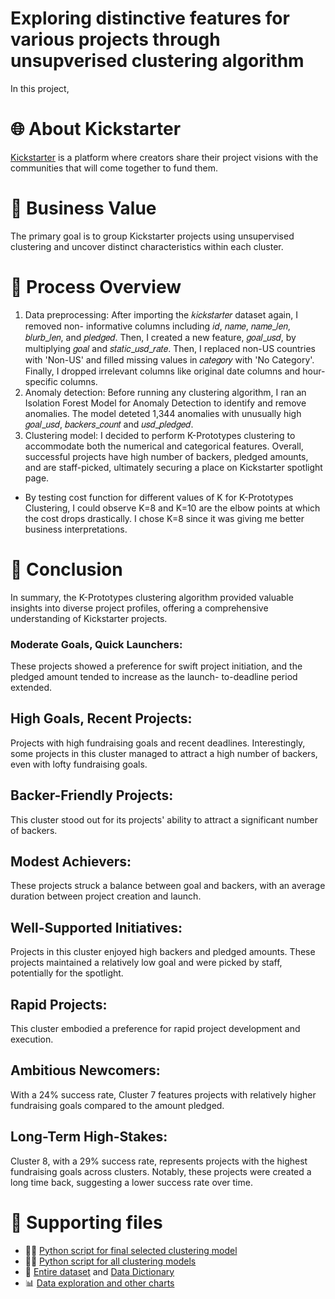 # Exploring distinctive features for various projects through unsupverised clustering algorithm
In this project, 

# 🌐 About Kickstarter
[Kickstarter](https://www.kickstarter.com) is a platform where creators share their project visions with the communities that will come together to fund them.

# 💼 Business Value
The primary goal is to group Kickstarter projects using unsupervised clustering and uncover distinct characteristics within each cluster.

# 🔄 Process Overview
1. Data preprocessing: After importing the 𝑘𝑖𝑐𝑘𝑠𝑡𝑎𝑟𝑡𝑒𝑟 dataset again, I removed non- informative columns including 𝑖𝑑, 𝑛𝑎𝑚𝑒, 𝑛𝑎𝑚𝑒_𝑙𝑒𝑛, 𝑏𝑙𝑢𝑟𝑏_𝑙𝑒𝑛, and 𝑝𝑙𝑒𝑑𝑔𝑒𝑑. Then, I created a new feature, 𝑔𝑜𝑎𝑙_𝑢𝑠𝑑, by multiplying 𝑔𝑜𝑎𝑙 and 𝑠𝑡𝑎𝑡𝑖𝑐_𝑢𝑠𝑑_𝑟𝑎𝑡𝑒. Then, I replaced non-US countries with 'Non-US' and filled missing values in 𝑐𝑎𝑡𝑒𝑔𝑜𝑟𝑦 with 'No Category'. Finally, I dropped irrelevant columns like original date columns and hour- specific columns.
2. Anomaly detection: Before running any clustering algorithm, I ran an Isolation Forest Model for Anomaly Detection to identify and remove anomalies. The model deteted 1,344 anomalies with unusually high 𝑔𝑜𝑎𝑙_𝑢𝑠𝑑, 𝑏𝑎𝑐𝑘𝑒𝑟𝑠_𝑐𝑜𝑢𝑛𝑡 and 𝑢𝑠𝑑_𝑝𝑙𝑒𝑑𝑔𝑒𝑑.
3. Clustering model: I decided to perform K-Prototypes clustering to accommodate both the numerical and categorical features. Overall, successful projects have high number of backers, pledged amounts, and are staff-picked, ultimately securing a place on Kickstarter spotlight page.
- By testing cost function for different values of K for K-Prototypes Clustering, I could observe K=8 and K=10 are the elbow points at which the cost drops drastically. I chose K=8 since it was giving me better business interpretations.

# 🎉 Conclusion
In summary, the K-Prototypes clustering algorithm provided valuable insights into diverse project profiles, offering a comprehensive understanding of Kickstarter projects.
### Moderate Goals, Quick Launchers: 
These projects showed a preference for swift project initiation, and the pledged amount tended to increase as the launch- to-deadline period extended.
## High Goals, Recent Projects: 
Projects with high fundraising goals and recent deadlines. Interestingly, some projects in this cluster managed to attract a high number of backers, even with lofty fundraising goals.
## Backer-Friendly Projects: 
This cluster stood out for its projects' ability to attract a significant number of backers.
## Modest Achievers: 
These projects struck a balance between goal and backers, with an average duration between project creation and launch.
## Well-Supported Initiatives: 
Projects in this cluster enjoyed high backers and pledged amounts. These projects maintained a relatively low goal and were picked by staff, potentially for the spotlight.
## Rapid Projects: 
This cluster embodied a preference for rapid project development and execution.
## Ambitious Newcomers: 
With a 24% success rate, Cluster 7 features projects with relatively higher fundraising goals compared to the amount pledged.
## Long-Term High-Stakes: 
Cluster 8, with a 29% success rate, represents projects with the highest fundraising goals across clusters. Notably, these projects were created a long time back, suggesting a lower success rate over time.

# 🔗 Supporting files
- 👩‍💻 [Python script for final selected clustering model]()
- 👩‍💻 [Python script for all clustering models]()
- 📁 [Entire dataset](kickstarter.xlsx) and [Data Dictionary](kickstarter-test-dataset.xlsx)
- 📊 [Data exploration and other charts](Images)

